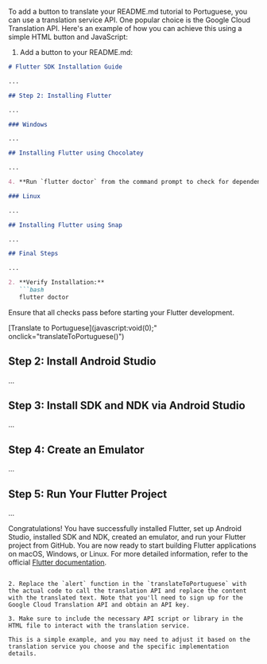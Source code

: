 To add a button to translate your README.md tutorial to Portuguese, you can use a translation service API. One popular choice is the Google Cloud Translation API. Here's an example of how you can achieve this using a simple HTML button and JavaScript:

1. Add a button to your README.md:

```markdown
# Flutter SDK Installation Guide

...

## Step 2: Installing Flutter

...

### Windows

...

## Installing Flutter using Chocolatey

...

4. **Run `flutter doctor` from the command prompt to check for dependencies and complete the setup.**

### Linux

...

## Installing Flutter using Snap

...

## Final Steps

...

2. **Verify Installation:**
   ```bash
   flutter doctor
   ```

   Ensure that all checks pass before starting your Flutter development.

[Translate to Portuguese](javascript:void(0);" onclick="translateToPortuguese()")

## Step 2: Install Android Studio

...

## Step 3: Install SDK and NDK via Android Studio

...

## Step 4: Create an Emulator

...

## Step 5: Run Your Flutter Project

...

Congratulations! You have successfully installed Flutter, set up Android Studio, installed SDK and NDK, created an emulator, and run your Flutter project from GitHub. You are now ready to start building Flutter applications on macOS, Windows, or Linux. For more detailed information, refer to the official [Flutter documentation](https://flutter.dev/docs).

<script>
  function translateToPortuguese() {
    // Add code to call the translation API and replace the content with the translated text
    alert('Translation to Portuguese will be implemented here');
  }
</script>
```

2. Replace the `alert` function in the `translateToPortuguese` with the actual code to call the translation API and replace the content with the translated text. Note that you'll need to sign up for the Google Cloud Translation API and obtain an API key.

3. Make sure to include the necessary API script or library in the HTML file to interact with the translation service.

This is a simple example, and you may need to adjust it based on the translation service you choose and the specific implementation details.
